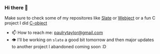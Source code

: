 ### Hi there 👋
Make sure to check some of my repositores like <a href="https://github.com/Y0ursTruly/slate.git">Slate</a> or [Webject](https://github.com/Y0ursTruly/webject.git) or a fun C project I did [C-object](https://github.com/Y0ursTruly/c-object.git)
- 📫 How to reach me: paulrytaylor@gmail.com
- 👁️ I'll be working on `slate` a good bit tomorrow and then major updates to another project I abandoned coming soon :D
<!--
- 🔭 I’m currently working on "slate" which is a messaging system that enables users to send messages to each other without routing those messages through the mainserver
- 🤔 I’m looking for help with sending files through THIS messaging system
- 👯 Another thig is that I’m looking to collaborate on "hideJS" which is a backend method of hosting in such a way that it completely hides script from the client(yet that script is returned and running on the client)
- 📫 How to reach me: paulrytaylor@gmail.com
-->
